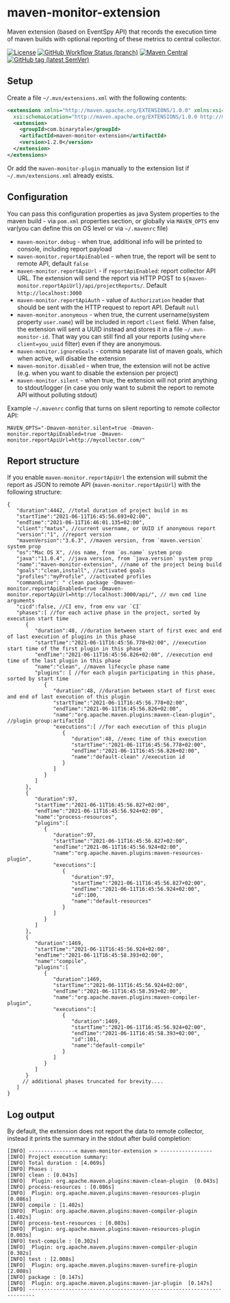 # maven-monitor-extension

Maven extension (based on EventSpy API) that records the execution time of maven builds with optional reporting of these metrics to central collector.

[![License](https://img.shields.io/github/license/yntelectual/maven-monitor-extension?style=for-the-badge&logo=MIT)](https://opensource.org/licenses/MIT)
[![GitHub Workflow Status (branch)](https://img.shields.io/github/workflow/status/yntelectual/maven-monitor-extension/Maven%20Package/main?logo=github&style=for-the-badge)](https://github.com/yntelectual/maven-monitor-extension/actions?query=workflow%3Aci)
[![Maven Central](https://img.shields.io/maven-central/v/com.binarytale/maven-monitor-extension?logo=java&style=for-the-badge)](https://maven-badges.herokuapp.com/maven-central/com.binarytale/maven-monitor-extension)
[![GitHub tag (latest SemVer)](https://img.shields.io/github/v/tag/yntelectual/maven-monitor-extension?logo=github&style=for-the-badge)](https://github.com/lorislab/yntelectual/maven-monitor-extension/releases/latest)


## Setup

Create a file `~/.mvn/extensions.xml` with the following contents:
```xml
<extensions xmlns="http://maven.apache.org/EXTENSIONS/1.0.0" xmlns:xsi="http://www.w3.org/2001/XMLSchema-instance"
  xsi:schemaLocation="http://maven.apache.org/EXTENSIONS/1.0.0 http://maven.apache.org/xsd/core-extensions-1.0.0.xsd">
  <extension>
    <groupId>com.binarytale</groupId>
    <artifactId>maven-monitor-extension</artifactId>
    <version>1.2.0</version>
  </extension>
</extensions>
```
Or add the `maven-monitor-plugin` manually to the extension list if `~/.mvn/extensions.xml` already exists.

## Configuration

You can pass this configuration properties as java System properties to the maven build - via `pom.xml` properties section, or globally via `MAVEN_OPTS` env var(you can define this on OS level or via `~/.mavenrc` file)

* `maven-monitor.debug` - when true, additional info will be printed to console, including report payload
* `maven-monitor.reportApiEnabled` - when true, the report will be sent to remote API, default `false`
* `maven-monitor.reportApiUrl` - if `reportApiEnabled`: report collector API URL. The extension will send the report via HTTP POST to `${maven-monitor.reportApiUrl}/api/projectReports/`. Default  `http://localhost:3000`
* `maven-monitor.reportApiAuth` - value of `Authorization` header that should be sent with the HTTP request to report API. Default  `null`
* `maven-monitor.anonymous` - when true, the current username(system property `user.name`) will be included in report `client` field. When false, the extension will sent a UUID instead and stores it in a file `~/.mvn-monitor-id`. That way you can still find all your reports (using `where client=you_uuid` filter) even if they are anonymous.
* `maven-monitor.ignoreGoals` - comma separate list of maven goals, which when active, will disable the extension
* `maven-monitor.disabled` - when true, the extension will not be active (e.g. when you want to disable the extension per project)
* `maven-monitor.silent` - when true, the extension will not print anything to stdout/logger (in case you only want to submit the report to remote API without polluting stdout)

Example `~/.mavenrc` config that turns on silent reporting to remote collector API:

```
MAVEN_OPTS="-Dmaven-monitor.silent=true -Dmaven-monitor.reportApiEnabled=true -Dmaven-monitor.reportApiUrl=http://mycollector.com/"
```

## Report structure

If you enable `maven-monitor.reportApiUrl` the extension will submit the report as JSON to remote API (`maven-monitor.reportApiUrl`) with the following structure:

```json5
{
   "duration":4442, //total duration of project build in ms
   "startTime":"2021-06-11T16:45:56.693+02:00",
   "endTime":"2021-06-11T16:46:01.135+02:00",
   "client":"matus", //current username, or UUID if anonymous report 
   "version":"1", //report version
   "mavenVersion":"3.6.3", //maven version, from `maven.version` system prop
   "os":"Mac OS X", //os name, from `os.name` system prop
   "java":"11.0.4", //java version, from `java.version` system prop
   "name":"maven-monitor-extension", //name of the project being build
   "goals":"clean,install", //activated goals
   "profiles":"myProfile", //activated profiles
   "commandLine": " clean package -Dmaven-monitor.reportApiEnabled=true -Dmaven-monitor.reportApiUrl=http://localhost:3000/api/", // mvn cmd line arguments
   "cicd":false, //CI env, from env var `CI`
   "phases":[ //for each active phase in the project, sorted by execution start time
      {
         "duration":48, //duration between start of first exec and end of last execution of plugins in this phase
         "startTime":"2021-06-11T16:45:56.778+02:00", //execution start time of the first plugin in this phase
         "endTime":"2021-06-11T16:45:56.826+02:00", //execution end time of the last plugin in this phase
         "name":"clean", //maven lifecycle phase name
         "plugins": [ //for each plugin participating in this phase, sorted by start time
            {
               "duration":48, //duration between start of first exec and end of last execution of this plugin
               "startTime":"2021-06-11T16:45:56.778+02:00",
               "endTime":"2021-06-11T16:45:56.826+02:00",
               "name":"org.apache.maven.plugins:maven-clean-plugin", //plugin group:artifactId
               "executions":[ //for each execution of this plugin
                  {
                     "duration":48, //exec time of this execution
                     "startTime":"2021-06-11T16:45:56.778+02:00",
                     "endTime":"2021-06-11T16:45:56.826+02:00",
                     "name":"default-clean" //execution id
                  }
               ]
            }
         ]
      },
      {
         "duration":97,
         "startTime":"2021-06-11T16:45:56.827+02:00",
         "endTime":"2021-06-11T16:45:56.924+02:00",
         "name":"process-resources",
         "plugins":[
            {
               "duration":97,
               "startTime":"2021-06-11T16:45:56.827+02:00",
               "endTime":"2021-06-11T16:45:56.924+02:00",
               "name":"org.apache.maven.plugins:maven-resources-plugin",
               "executions":[
                  {
                     "duration":97,
                     "startTime":"2021-06-11T16:45:56.827+02:00",
                     "endTime":"2021-06-11T16:45:56.924+02:00",
                     "id":100,
                     "name":"default-resources"
                  }
               ]
            }
         ]
      },
      {
         "duration":1469,
         "startTime":"2021-06-11T16:45:56.924+02:00",
         "endTime":"2021-06-11T16:45:58.393+02:00",
         "name":"compile",
         "plugins":[
            {
               "duration":1469,
               "startTime":"2021-06-11T16:45:56.924+02:00",
               "endTime":"2021-06-11T16:45:58.393+02:00",
               "name":"org.apache.maven.plugins:maven-compiler-plugin",
               "executions":[
                  {
                     "duration":1469,
                     "startTime":"2021-06-11T16:45:56.924+02:00",
                     "endTime":"2021-06-11T16:45:58.393+02:00",
                     "id":101,
                     "name":"default-compile"
                  }
               ]
            }
         ]
      }
     // additional phases truncated for brevity....
   ]
}
```

## Log output

By default, the extension does not report the data to remote collector, instead it prints the summary in the stdout after build completion:

```
[INFO] ---------------< maven-monitor-extension > -----------------
[INFO] Project execution summary:
[INFO] Total duration : [4.069s]
[INFO] Phases :
[INFO] clean : [0.043s]
[INFO]  Plugin: org.apache.maven.plugins:maven-clean-plugin  [0.043s]
[INFO] process-resources : [0.086s]
[INFO]  Plugin: org.apache.maven.plugins:maven-resources-plugin  [0.086s]
[INFO] compile : [1.402s]
[INFO]  Plugin: org.apache.maven.plugins:maven-compiler-plugin  [1.402s]
[INFO] process-test-resources : [0.003s]
[INFO]  Plugin: org.apache.maven.plugins:maven-resources-plugin  [0.003s]
[INFO] test-compile : [0.302s]
[INFO]  Plugin: org.apache.maven.plugins:maven-compiler-plugin  [0.302s]
[INFO] test : [2.008s]
[INFO]  Plugin: org.apache.maven.plugins:maven-surefire-plugin  [2.008s]
[INFO] package : [0.147s]
[INFO]  Plugin: org.apache.maven.plugins:maven-jar-plugin  [0.147s]
[INFO] ------------------------------------------------------------------------
```